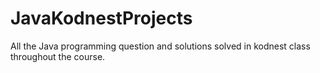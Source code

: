 # JavaKodnestProjects
All the Java programming question and solutions solved in kodnest class throughout the course.
